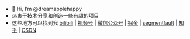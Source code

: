 - 👋 Hi, I’m @dreamapplehappy
- 热衷于技术分享和创造一些有趣的项目
- 这些地方可以找到我 [bilibili](https://space.bilibili.com/6542528) | [视频号](https://image-static.segmentfault.com/426/094/4260948368-54aad325bf3af665_articlex) | [微信公众号](https://image-static.segmentfault.com/426/094/4260948368-54aad325bf3af665_articlex) | [掘金](https://juejin.cn/user/3298190611191576) | [segmentfault](https://segmentfault.com/u/dreamapplehappy) | [知乎](https://www.zhihu.com/people/dreamapplehappy) | [CSDN](https://blog.csdn.net/dreamapplehappyapple)

<!---
dreamapplehappy/dreamapplehappy is a ✨ special ✨ repository because its `README.md` (this file) appears on your GitHub profile.
You can click the Preview link to take a look at your changes.
--->
